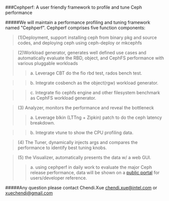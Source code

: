 ###Cephperf: A user friendly framework to profile and tune Ceph performance

#####We will maintain a performance profiling and tuning framework named "Cephperf". Cephperf comprises five function components:
> (1)Deployment, support installing ceph from binary pkg and source codes, and deploying ceph using ceph-deploy or mkcephfs

> (2)Workload generator, generates well defined use cases and automatically evaluate the RBD, object, and CephFS performance with various pluggable workloads
>> a.    Leverage CBT do the fio rbd test, rados bench test.

>> b.    Integrate cosbench as the object(rgw) workload generator.

>> c.    Integrate fio cephfs engine and other filesystem benchmark as CephFS workload generator.

> (3) Analyzer, monitors the performance and reveal the bottleneck
>> a.    Leverage blkin (LTTng + Zipkin) patch to do the ceph latency breakdown.

>> b.    Integrate vtune to show the CPU profiling data.

> (4) The Tuner, dynamically injects args and compares the performance to identify best tuning knobs.

> (5) the Visualizer, automatically presents the data w/ a web GUI.
>> a.    using cephperf in daily work to evaluate the major Ceph release performance, data will be shown on a [public portal](https://01.org/cephperf) for users/developer reference.

#####Any question please contact
Chendi.Xue <chendi.xue@intel.com> or <xuechendi@gmail.com>
